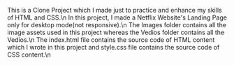 This is a Clone Project which I made just to practice and enhance my skills of HTML and CSS.\n
In this project, I made a Netflix Website's Landing Page only for desktop mode(not responsive).\n
The Images folder contains all the image assets used in this project whereas the Vedios folder contains all the Vedios.\n
The index.html file contains the source code of HTML content which I wrote in this project and style.css file contains the source code of CSS content.\n
